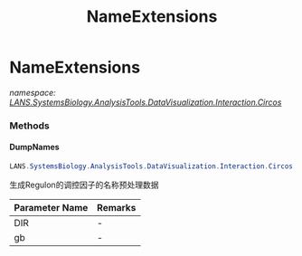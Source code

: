 ﻿---
title: NameExtensions
---

# NameExtensions
_namespace: [LANS.SystemsBiology.AnalysisTools.DataVisualization.Interaction.Circos](N-LANS.SystemsBiology.AnalysisTools.DataVisualization.Interaction.Circos.html)_





### Methods

#### DumpNames
```csharp
LANS.SystemsBiology.AnalysisTools.DataVisualization.Interaction.Circos.NameExtensions.DumpNames(System.String,LANS.SystemsBiology.Assembly.NCBI.GenBank.TabularFormat.PTT)
```
生成Regulon的调控因子的名称预处理数据

|Parameter Name|Remarks|
|--------------|-------|
|DIR|-|
|gb|-|



